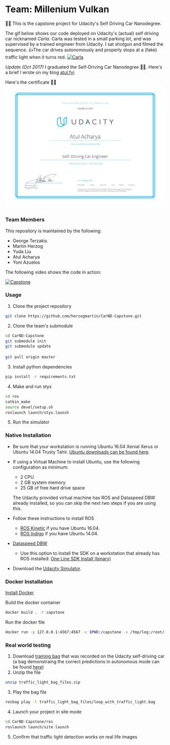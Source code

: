 Team: Millenium Vulkan
============

🤖🚙 This is the capstone project for Udacity's Self Driving Car Nanodegree. 

The gif below shows our code deployed on Udacity's (actual) self driving car nicknamed _Carla_. Carla was tested in a small parking lot, and was supervised by a trained engineer from Udacity. I sat shotgun and filmed the sequence. 👍The car drives autonomously and properly stops at a (fake) traffic light when it turns red. 
[![Carla](https://github.com/laventura/blog_fyi/blob/master/static/images/aa-sdc.gif)](https://github.com/laventura/blog_fyi/blob/master/static/images/aa-sdc.gif)

*Update (Oct 2017)* I graduated the Self-Driving Car Nanodegree 🎉🍾. Here's a brief I wrote on my blog [atul.fyi](https://atul.fyi/post/2017/10/22/graduated-self-driving-car-nanodegree/)

Here's the certificate 🍾🎉
[![cert](https://github.com/laventura/blog_fyi/blob/master/static/images/udacity-sdcnd-atul.png)](https://github.com/laventura/blog_fyi/blob/master/static/images/udacity-sdcnd-atul.png)
 
### Team Members

This repository is maintained by the following:
- George Terzakis 
- Martin Herzog
- Yuda Liu 
- Atul Acharya
- Yoni Azuelos


The following video shows the code in action:

[![Capstone](http://img.youtube.com/vi/1KDDv5UTwig/0.jpg)](http://www.youtube.com/watch?v=1KDDv5UTwig "CarND Capstone Project")

### Usage

1. Clone the project repository
```bash
git clone https://github.com/herzogmartin/CarND-Capstone.git
```

2. Clone the team's submodule
```bash
cd CarND-Capstone
git submodule init
git submodule update

git pull origin master
```

3. Install python dependencies
```bash
pip install -r requirements.txt
```
4. Make and run styx
```bash
cd ros
catkin_make
source devel/setup.sh
roslaunch launch/styx.launch
```
5. Run the simulator

### Native Installation

* Be sure that your workstation is running Ubuntu 16.04 Xenial Xerus or Ubuntu 14.04 Trusty Tahir. [Ubuntu downloads can be found here](https://www.ubuntu.com/download/desktop).
* If using a Virtual Machine to install Ubuntu, use the following configuration as minimum:
  * 2 CPU
  * 2 GB system memory
  * 25 GB of free hard drive space

  The Udacity provided virtual machine has ROS and Dataspeed DBW already installed, so you can skip the next two steps if you are using this.

* Follow these instructions to install ROS
  * [ROS Kinetic](http://wiki.ros.org/kinetic/Installation/Ubuntu) if you have Ubuntu 16.04.
  * [ROS Indigo](http://wiki.ros.org/indigo/Installation/Ubuntu) if you have Ubuntu 14.04.
* [Dataspeed DBW](https://bitbucket.org/DataspeedInc/dbw_mkz_ros)
  * Use this option to install the SDK on a workstation that already has ROS installed: [One Line SDK Install (binary)](https://bitbucket.org/DataspeedInc/dbw_mkz_ros/src/81e63fcc335d7b64139d7482017d6a97b405e250/ROS_SETUP.md?fileviewer=file-view-default)
* Download the [Udacity Simulator](https://github.com/udacity/CarND-Capstone/releases/tag/v1.2).

### Docker Installation
[Install Docker](https://docs.docker.com/engine/installation/)

Build the docker container
```bash
docker build . -t capstone
```

Run the docker file
```bash
docker run -p 127.0.0.1:4567:4567 -v $PWD:/capstone -v /tmp/log:/root/.ros/ --rm -it capstone
```

### Real world testing
1. Download [training bag](https://drive.google.com/file/d/0B2_h37bMVw3iYkdJTlRSUlJIamM/view?usp=sharing) that was recorded on the Udacity self-driving car (a bag demonstraing the correct predictions in autonomous mode can be found [here](https://drive.google.com/open?id=0B2_h37bMVw3iT0ZEdlF4N01QbHc))
2. Unzip the file
```bash
unzip traffic_light_bag_files.zip
```
3. Play the bag file
```bash
rosbag play -l traffic_light_bag_files/loop_with_traffic_light.bag
```
4. Launch your project in site mode
```bash
cd CarND-Capstone/ros
roslaunch launch/site.launch
```
5. Confirm that traffic light detection works on real life images
